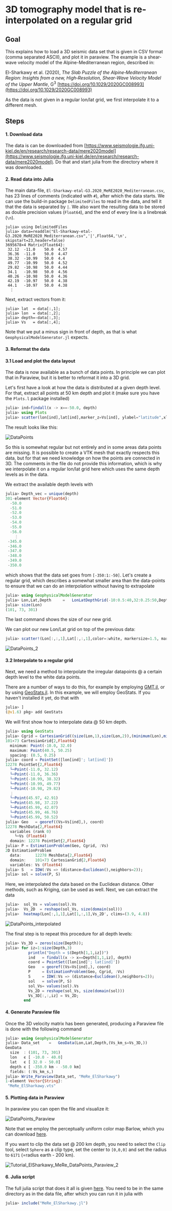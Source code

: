# 3D tomography model that is re-interpolated on a regular grid

## Goal
This explains how to load a 3D seismic data set that is given in CSV format (comma separated ASCII), and plot it in paraview. The example is a shear-wave velocity model of the Alpine-Mediterranean region, described in:

El-Sharkawy et al. (2020), *The Slab Puzzle of the Alpine‐Mediterranean Region: Insights from a new, High‐Resolution, Shear‐Wave Velocity Model of the Upper Mantle*, G$^3$ [https://doi.org/10.1029/2020GC008993](https://doi.org/10.1029/2020GC008993)

As the data is not given in a regular lon/lat grid, we first interpolate it to a different mesh.


## Steps
#### 1. Download data
The data is can be downloaded from [https://www.seismologie.ifg.uni-kiel.de/en/research/research-data/mere2020model](https://www.seismologie.ifg.uni-kiel.de/en/research/research-data/mere2020model). Do that and start julia from the directory where it was downloaded.

#### 2. Read data into Julia
The main data-file, `El-Sharkawy-etal-G3.2020_MeRE2020_Mediterranean.csv`, has 23 lines of comments (indicated with `#`), after which the data starts. We can use the build-in package `DelimitedFiles` to read in the data, and tell it that the data is separated by `|`. We also want the resulting data to be stored as double precision values (`Float64`), and the end of every line is a linebreak (`\n`).
```julia-repl
julia> using DelimitedFiles
julia> data=readdlm("El-Sharkawy-etal-G3.2020_MeRE2020_Mediterranean.csv",'|',Float64,'\n', skipstart=23,header=false)
3695678×4 Matrix{Float64}:
 32.12  -11.0    50.0  4.57
 36.36  -11.0    50.0  4.47
 38.32  -10.99   50.0  4.4
 49.77  -10.99   50.0  4.52
 29.82  -10.98   50.0  4.44
 34.1   -10.98   50.0  4.56
 40.26  -10.98   50.0  4.36
 42.19  -10.97   50.0  4.38
 44.1   -10.97   50.0  4.38
  ⋮
```
Next, extract vectors from it:
```
julia> lat  = data[:,1];
julia> lon  = data[:,2];
julia> depth=-data[:,3];
julia> Vs   = data[:,4];
```
Note that we put a minus sign in front of depth, as that is what `GeophysicalModelGenerator.jl` expects.

#### 3. Reformat the data

#### 3.1 Load and plot the data layout
The data is now available as a bunch of data points. In principle we can plot that in Paraview, but it is better to reformat it into a 3D grid.

Let's first have a look at how the data is distributed at a given depth level. For that, extract all points at 50 km depth and plot it (make sure you have the `Plots.l` package installed)
```julia
julia> ind=findall(x -> x==-50.0, depth)
julia> using Plots
julia> scatter(lon[ind],lat[ind],marker_z=Vs[ind], ylabel="latitude",xlabel="longitude",markersize=2.5, clims=(3.9, 4.8))
```
The result looks like this:

![DataPoints](../assets/img/Tutorial_ElSharkawy_MeRe_DataPoints.png)

So this is somewhat regular but not entirely and in some areas data points are missing. It is possible to create a VTK mesh that exactly respects this data, but for that we need knowledge on how the points are connected in 3D. The comments in the file do not provide this information, which is why we interpolate it on a regular lon/lat grid here which uses the same depth levels as in the data.

We extract the available depth levels with
```julia
julia> Depth_vec = unique(depth)
301-element Vector{Float64}:
  -50.0
  -51.0
  -52.0
  -53.0
  -54.0
  -55.0
  -56.0
    ⋮
 -345.0
 -346.0
 -347.0
 -348.0
 -349.0
 -350.0
```
which shows that the data set goes from `[-350:1:-50]`.
Let's create a regular grid, which describes a somewhat smaller area than the data-points to ensure that we can do an interpolation without having to extrapolate

```julia
julia> using GeophysicalModelGenerator
julia> Lon,Lat,Depth     =   LonLatDepthGrid(-10:0.5:40,32:0.25:50,Depth_vec);
julia> size(Lon)
(101, 73, 301)
```
The last command shows the size of our new grid.

We can plot our new Lon/Lat grid on top of the previous data:
```julia
julia> scatter!(Lon[:,:,1],Lat[:,:,1],color=:white, markersize=1.5, markertype="+",legend=:none)
```
![DataPoints_2](../assets/img/Tutorial_ElSharkawy_MeRe_DataPoints_2.png)

#### 3.2 Interpolate to a regular grid

Next, we need a method to interpolate the irregular datapoints @ a certain depth level to the white data points.

There are a number of ways to do this, for example by employing [GMT.jl](https://github.com/GenericMappingTools/GMT.jl), or by using [GeoStats.jl](https://juliaearth.github.io/GeoStats.jl/stable/index.html).
In this example, we will employ GeoStats. If you haven't installed it yet, do that with
```julia
julia> ]
(@v1.6) pkg> add GeoStats
```
We will first show how to interpolate data @ 50 km depth.
```julia
julia> using GeoStats
julia> Cgrid = CartesianGrid((size(Lon,1),size(Lon,2)),(minimum(Lon),minimum(Lat)),(Lon[2,2,2]-Lon[1,1,1],Lat[2,2,2]-Lat[1,1,1]))
101×73 CartesianGrid{2,Float64}
  minimum: Point(-10.0, 32.0)
  maximum: Point(40.5, 50.25)
  spacing: (0.5, 0.25)
julia> coord = PointSet([lon[ind]'; lat[ind]'])
12278 PointSet{2,Float64}
  └─Point(-11.0, 32.12)
  └─Point(-11.0, 36.36)
  └─Point(-10.99, 38.32)
  └─Point(-10.99, 49.77)
  └─Point(-10.98, 29.82)
  ⋮
  └─Point(45.97, 42.91)
  └─Point(45.98, 37.22)
  └─Point(45.99, 42.07)
  └─Point(45.99, 46.76)
  └─Point(45.99, 50.52)
julia> Geo   = georef((Vs=Vs[ind],), coord)
12278 MeshData{2,Float64}
  variables (rank 0)
    └─Vs (Float64)
  domain: 12278 PointSet{2,Float64}
julia> P = EstimationProblem(Geo, Cgrid, :Vs)
2D EstimationProblem
  data:      12278 MeshData{2,Float64}
  domain:    101×73 CartesianGrid{2,Float64}
  variables: Vs (Float64)
julia> S   = IDW(:Vs => (distance=Euclidean(),neighbors=2));
julia> sol = solve(P, S)
```
Here, we interpolated the data based on the Euclidean distance. Other methods, such as Kriging, can be used as well.
Next, we can extract the data
```julia
julia>  sol_Vs = values(sol).Vs
julia>  Vs_2D  = reshape(sol_Vs, size(domain(sol)))
julia>  heatmap(Lon[:,1,1],Lat[1,:,1],Vs_2D', clims=(3.9, 4.8))
```
![DataPoints_interpolated](../assets/img/Tutorial_ElSharkawy_MeRe_DataPoints_interpolated.png)

The final step is to repeat this procedure for all depth levels:
```julia
julia> Vs_3D = zeros(size(Depth));
julia> for iz=1:size(Depth,3)
          println("Depth = $(Depth[1,1,iz])")
          ind   = findall(x -> x==Depth[1,1,iz], depth)
          coord = PointSet([lon[ind]'; lat[ind]'])
          Geo   = georef((Vs=Vs[ind],), coord)
          P     = EstimationProblem(Geo, Cgrid, :Vs)
          S     = IDW(:Vs => (distance=Euclidean(),neighbors=2));
          sol   = solve(P, S)
          sol_Vs= values(sol).Vs
          Vs_2D = reshape(sol_Vs, size(domain(sol)))
          Vs_3D[:,:,iz] = Vs_2D;
        end
```

#### 4. Generate Paraview file
Once the 3D velocity matrix has been generated, producing a Paraview file is done with the following command
```julia
julia> using GeophysicalModelGenerator
julia> Data_set    =   GeoData(Lon,Lat,Depth,(Vs_km_s=Vs_3D,))
GeoData
  size  : (101, 73, 301)
  lon   ϵ [ -10.0 - 40.0]
  lat   ϵ [ 32.0 - 50.0]
  depth ϵ [ -350.0 km - -50.0 km]
  fields: (:Vs_km_s,)
julia> Write_Paraview(Data_set, "MeRe_ElSharkawy")
1-element Vector{String}:
 "MeRe_ElSharkawy.vts"
```


#### 5. Plotting data in Paraview
In paraview you can open the file and visualize it:

![DataPoints_Paraview](../assets/img/Tutorial_ElSharkawy_MeRe_DataPoints_Paraview_1.png)

Note that we employ the perceptually uniform color map Barlow, which you can download [here](https://www.fabiocrameri.ch/colourmaps/).

If you want to clip the data set @ 200 km depth, you need to select the `Clip` tool, select `Sphere` as a clip type, set the center to `[0,0,0]` and set the radius to `6171` (=radius earth - 200 km).

![Tutorial_ElSharkawy_MeRe_DataPoints_Paraview_2](../assets/img/Tutorial_ElSharkawy_MeRe_DataPoints_Paraview_2.png)

#### 6. Julia script

The full julia script that does it all is given [here](https://github.com/JuliaGeodynamics/GeophysicalModelGenerator.jl/blob/main/tutorial/MeRe_ElSharkawy.jl). You need to be in the same directory as in the data file, after which you can run it in julia with
```julia
julia> include("MeRe_ElSharkawy.jl")
```
